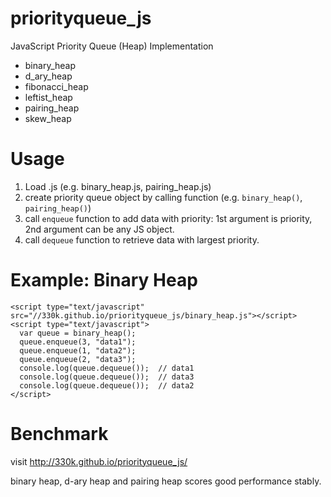 # priorityqueue_js
JavaScript Priority Queue (Heap) Implementation

* binary_heap
* d_ary_heap
* fibonacci_heap
* leftist_heap
* pairing_heap
* skew_heap

# Usage
1. Load .js (e.g. binary_heap.js, pairing_heap.js)
2. create priority queue object by calling function (e.g. `binary_heap()`, `pairing_heap()`)
3. call `enqueue` function to add data with priority: 1st argument is priority, 2nd argument can be any JS object.
4. call `dequeue` function to retrieve data with largest priority.

# Example: Binary Heap
    <script type="text/javascript" src="//330k.github.io/priorityqueue_js/binary_heap.js"></script>
    <script type="text/javascript">
      var queue = binary_heap();
      queue.enqueue(3, "data1");
      queue.enqueue(1, "data2");
      queue.enqueue(2, "data3");
      console.log(queue.dequeue());  // data1
      console.log(queue.dequeue());  // data3
      console.log(queue.dequeue());  // data2
    </script>
  
# Benchmark
visit http://330k.github.io/priorityqueue_js/

binary heap, d-ary heap and pairing heap scores good performance stably.
